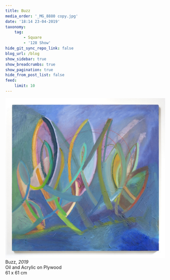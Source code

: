 ```yaml
---
title: Buzz
media_order: '_MG_8880 copy.jpg'
date: '18:14 23-04-2019'
taxonomy:
    tag:
        - Square
        - '128 Show'
hide_git_sync_repo_link: false
blog_url: /blog
show_sidebar: true
show_breadcrumbs: true
show_pagination: true
hide_from_post_list: false
feed:
    limit: 10
---
```


![](_MG_8880%20copy.jpg)  
Buzz, _2019_  
Oil and Acrylic on Plywood  
61 x 61 cm